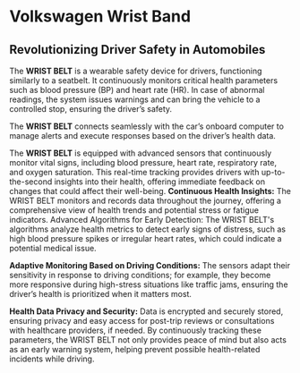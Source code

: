 # **Volkswagen Wrist Band**

## **Revolutionizing Driver Safety in Automobiles**

The **WRIST BELT** is a wearable safety device for drivers, functioning similarly to a seatbelt. It continuously monitors critical health parameters such as blood pressure (BP) and heart rate (HR). In case of abnormal readings, the system issues warnings and can bring the vehicle to a controlled stop, ensuring the driver’s safety.

The **WRIST BELT** connects seamlessly with the car’s onboard computer to manage alerts and execute responses based on the driver’s health data.

The **WRIST BELT** is equipped with advanced sensors that continuously monitor vital signs, including blood pressure, heart rate, respiratory rate, and oxygen saturation. This real-time tracking provides drivers with up-to-the-second insights into their health, offering immediate feedback on changes that could affect their well-being.
  **Continuous Health Insights:** The WRIST BELT monitors and records data throughout the journey, offering a comprehensive view of health trends and potential stress or fatigue indicators.
Advanced Algorithms for Early Detection: The WRIST BELT's algorithms analyze health metrics to detect early signs of distress, such as high blood pressure spikes or irregular heart rates, which could indicate a potential medical issue.

  **Adaptive Monitoring Based on Driving Conditions:** The sensors adapt their sensitivity in response to driving conditions; for example, they become more responsive during high-stress situations like traffic jams, ensuring the driver’s health is prioritized when it matters most.

  **Health Data Privacy and Security:** Data is encrypted and securely stored, ensuring privacy and easy access for post-trip reviews or consultations with healthcare providers, if needed.
By continuously tracking these parameters, the WRIST BELT not only provides peace of mind but also acts as an early warning system, helping prevent possible health-related incidents while driving.
